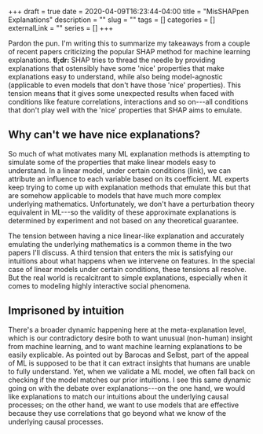 +++ 
draft = true
date = 2020-04-09T16:23:44-04:00
title = "MisSHAPpen Explanations"
description = ""
slug = "" 
tags = []
categories = []
externalLink = ""
series = []
+++

Pardon the pun. I'm writing this to summarize my takeaways from a couple of recent papers criticizing the popular SHAP method for machine learning explanations. **tl;dr:** SHAP tries to thread the needle by providing explanations that ostensibly have some 'nice' properties that make explanations easy to understand, while also being model-agnostic (applicable to even models that don't have those 'nice' properties). This tension means that it gives some unexpected results when faced with conditions like feature correlations, interactions and so on---all conditions that don't play well with the 'nice' properties that SHAP aims to emulate. 

## Why can't we have nice explanations?

So much of what motivates many ML explanation methods is attempting to simulate some of the properties that make linear models easy to understand. In a linear model, under certain conditions (link), we can attribute an influence to each variable based on its coefficient. ML experts keep trying to come up with explanation methods that emulate this but that are somehow applicable to models that have much more complex underlying mathematics. Unfortunately, we don't have a perturbation theory equivalent in ML---so the validity of these approximate explanations is determined by experiment and not based on any theoretical guarantee.

The tension between having a nice linear-like explanation and accurately emulating the underlying mathematics is a common theme in the two papers I'll discuss. A third tension that enters the mix is satisfying our intuitions about what happens when we intervene on features. In the special case of linear models under certain conditions, these tensions all resolve. But the real world is recalcitrant to simple explanations, especially when it comes to modeling highly interactive social phenomena.

## Imprisoned by intuition

There's a broader dynamic happening here at the meta-explanation level, which is our contradictory desire both to want unusual (non-human) insight from machine learning, and to want machine learning explanations to be easily explicable. As pointed out by Barocas and Selbst, part of the appeal of ML is supposed to be that it can extract insights that humans are unable to fully understand. Yet, when we validate a ML model, we often fall back on checking if the model matches our prior intuitions. I see this same dynamic going on with the debate over explanations---on the one hand, we would like explanations to match our intuitions about the underlying causal processes; on the other hand, we want to use models that are effective because they use correlations that go beyond what we know of the underlying causal processes.